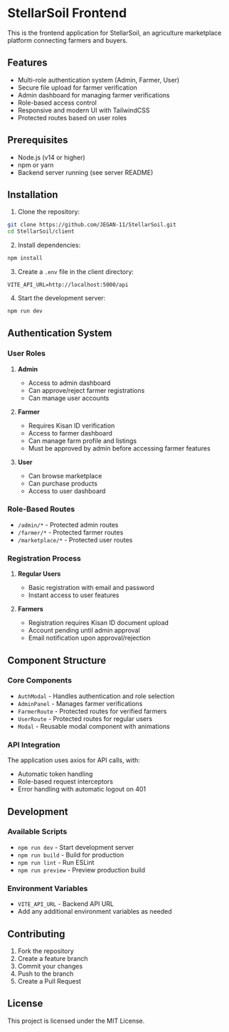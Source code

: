 # StellarSoil Frontend

This is the frontend application for StellarSoil, an agriculture marketplace platform connecting farmers and buyers.

## Features

- Multi-role authentication system (Admin, Farmer, User)
- Secure file upload for farmer verification
- Admin dashboard for managing farmer verifications
- Role-based access control
- Responsive and modern UI with TailwindCSS
- Protected routes based on user roles

## Prerequisites

- Node.js (v14 or higher)
- npm or yarn
- Backend server running (see server README)

## Installation

1. Clone the repository:
```bash
git clone https://github.com/JEGAN-11/StellarSoil.git
cd StellarSoil/client
```

2. Install dependencies:
```bash
npm install
```

3. Create a `.env` file in the client directory:
```env
VITE_API_URL=http://localhost:5000/api
```

4. Start the development server:
```bash
npm run dev
```

## Authentication System

### User Roles

1. **Admin**
   - Access to admin dashboard
   - Can approve/reject farmer registrations
   - Can manage user accounts

2. **Farmer**
   - Requires Kisan ID verification
   - Access to farmer dashboard
   - Can manage farm profile and listings
   - Must be approved by admin before accessing farmer features

3. **User**
   - Can browse marketplace
   - Can purchase products
   - Access to user dashboard

### Role-Based Routes

- `/admin/*` - Protected admin routes
- `/farmer/*` - Protected farmer routes
- `/marketplace/*` - Protected user routes

### Registration Process

1. **Regular Users**
   - Basic registration with email and password
   - Instant access to user features

2. **Farmers**
   - Registration requires Kisan ID document upload
   - Account pending until admin approval
   - Email notification upon approval/rejection

## Component Structure

### Core Components

- `AuthModal` - Handles authentication and role selection
- `AdminPanel` - Manages farmer verifications
- `FarmerRoute` - Protected routes for verified farmers
- `UserRoute` - Protected routes for regular users
- `Modal` - Reusable modal component with animations

### API Integration

The application uses axios for API calls, with:
- Automatic token handling
- Role-based request interceptors
- Error handling with automatic logout on 401

## Development

### Available Scripts

- `npm run dev` - Start development server
- `npm run build` - Build for production
- `npm run lint` - Run ESLint
- `npm run preview` - Preview production build

### Environment Variables

- `VITE_API_URL` - Backend API URL
- Add any additional environment variables as needed

## Contributing

1. Fork the repository
2. Create a feature branch
3. Commit your changes
4. Push to the branch
5. Create a Pull Request

## License

This project is licensed under the MIT License.
